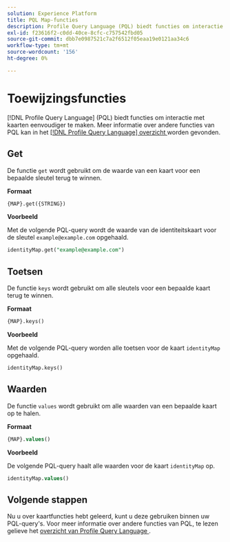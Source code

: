 ```yaml
---
solution: Experience Platform
title: PQL Map-functies
description: Profile Query Language (PQL) biedt functies om interactie met kaarten eenvoudiger te maken.
exl-id: f23616f2-c0dd-40ce-8cfc-c757542fbd05
source-git-commit: dbb7e0987521c7a2f6512f05eaa19e0121aa34c6
workflow-type: tm+mt
source-wordcount: '156'
ht-degree: 0%

---
```


# Toewijzingsfuncties

[!DNL Profile Query Language] (PQL) biedt functies om interactie met kaarten eenvoudiger te maken. Meer informatie over andere functies van PQL kan in het [[!DNL Profile Query Language]  overzicht ](./overview.md) worden gevonden.

## Get

De functie `get` wordt gebruikt om de waarde van een kaart voor een bepaalde sleutel terug te winnen.

**Formaat**

```sql
{MAP}.get({STRING})
```

**Voorbeeld**

Met de volgende PQL-query wordt de waarde van de identiteitskaart voor de sleutel `example@example.com` opgehaald.

```sql
identityMap.get("example@example.com")
```

## Toetsen

De functie `keys` wordt gebruikt om alle sleutels voor een bepaalde kaart terug te winnen.

**Formaat**

```sql
{MAP}.keys()
```

**Voorbeeld**

Met de volgende PQL-query worden alle toetsen voor de kaart `identityMap` opgehaald.

```sql
identityMap.keys()
```

## Waarden

De functie `values` wordt gebruikt om alle waarden van een bepaalde kaart op te halen.

**Formaat**

```sql
{MAP}.values()
```

**Voorbeeld**

De volgende PQL-query haalt alle waarden voor de kaart `identityMap` op.

```sql
identityMap.values()
```

## Volgende stappen

Nu u over kaartfuncties hebt geleerd, kunt u deze gebruiken binnen uw PQL-query&#39;s. Voor meer informatie over andere functies van PQL, te lezen gelieve het [ overzicht van Profile Query Language ](./overview.md).
